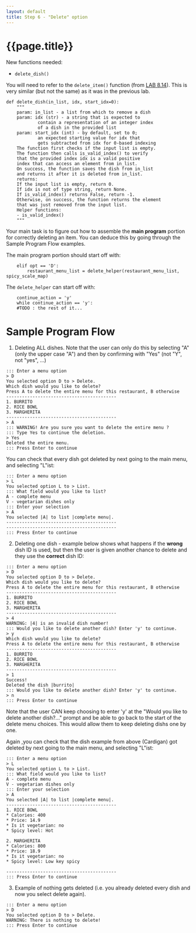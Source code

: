 ```yaml
---
layout: default
title: Step 6 - "Delete" option
---
```


# {{page.title}}


New functions needed:
* `delete_dish()`

You will need to refer to the `delete_item()` function (from [LAB 8.14](https://learn.zybooks.com/zybook/UCSBCMPSCW8Winter2023/chapter/8/section/14)).
This is very similar (but not the same) as it was in the previous lab.

```
def delete_dish(in_list, idx, start_idx=0):
    """
    param: in_list - a list from which to remove a dish
    param: idx (str) - a string that is expected to
            contain a representation of an integer index
            of a dish in the provided list
    param: start_idx (int) - by default, set to 0;
            an expected starting value for idx that
            gets subtracted from idx for 0-based indexing
    The function first checks if the input list is empty.
    The function then calls is_valid_index() to verify
    that the provided index idx is a valid positive
    index that can access an element from in_list.
    On success, the function saves the dish from in_list
    and returns it after it is deleted from in_list.
    returns:
    If the input list is empty, return 0.
    If idx is not of type string, return None.
    If is_valid_index() returns False, return -1.
    Otherwise, on success, the function returns the element
    that was just removed from the input list.
    Helper functions:
    - is_valid_index()
    """
```

Your main task is to figure out how to assemble the **main program** portion for correctly deleting an item. You can deduce this by going through the Sample Program Flow examples.

The main program portion should start off with:
```
    elif opt == 'D':
        restaurant_menu_list = delete_helper(restaurant_menu_list, spicy_scale_map)
```
The `delete_helper` can start off with: 
```
    continue_action = 'y'
    while continue_action == 'y':
    #TODO : the rest of it...
```

# Sample Program Flow

1. Deleting ALL dishes. Note that the user can only do this by selecting "A" (only the upper case "A") and then by confirming with "Yes" (not "Y", not "yes", ...)

```
::: Enter a menu option
> D
You selected option D to > Delete.
Which dish would you like to delete?
Press A to delete the entire menu for this restaurant, B otherwise 
------------------------------------------
1. BURRITO
2. RICE BOWL
3. MARGHERITA
------------------------------------------
> A
::: WARNING! Are you sure you want to delete the entire menu ?
::: Type Yes to continue the deletion.
> Yes
Deleted the entire menu.
::: Press Enter to continue
```

You can check that every dish got deleted by next going to the main menu, and selecting "L"ist:
```
::: Enter a menu option
> L
You selected option L to > List.
::: What field would you like to list?
A - complete menu
V - vegetarian dishes only
::: Enter your selection
> A
You selected |A| to list |complete menu|.
------------------------------------------
------------------------------------------
::: Press Enter to continue
```
2. Deleting one dish - example below shows what happens if the **wrong** dish ID is used, but then the user is given another chance to delete and they use the **correct** dish ID:

```
::: Enter a menu option
> D
You selected option D to > Delete.
Which dish would you like to delete?
Press A to delete the entire menu for this restaurant, B otherwise 
------------------------------------------
1. BURRITO
2. RICE BOWL
3. MARGHERITA
------------------------------------------
> 4
WARNING: |4| is an invalid dish number!
::: Would you like to delete another dish? Enter 'y' to continue.
> y
Which dish would you like to delete?
Press A to delete the entire menu for this restaurant, B otherwise 
------------------------------------------
1. BURRITO
2. RICE BOWL
3. MARGHERITA
------------------------------------------
> 1
Success!
Deleted the dish |burrito|
::: Would you like to delete another dish? Enter 'y' to continue.
> n
::: Press Enter to continue
```

Note that the user CAN keep choosing to enter 'y' at the "Would you like to delete another dish?..." prompt and be able to go back to the start of the delete menu choices. This would allow them to keep deleting dishs one by one.

Again ,you can check that the dish example from above (Cardigan) got deleted by next going to the main menu, and selecting "L"ist:
```
::: Enter a menu option
> L
You selected option L to > List.
::: What field would you like to list?
A - complete menu
V - vegetarian dishes only
::: Enter your selection
> A
You selected |A| to list |complete menu|.
------------------------------------------
1. RICE BOWL
* Calories: 400
* Price: 14.9
* Is it vegetarian: no
* Spicy level: Hot

2. MARGHERITA
* Calories: 800
* Price: 18.9
* Is it vegetarian: no
* Spicy level: Low key spicy

------------------------------------------
::: Press Enter to continue
```

<!-- 3. The "go back to the main menu" option (M):
```
You selected option D to > Delete.
******************************************
      ID: 14567 |   TITLE: Soul Meets Body
      ID: 78210 |   TITLE: Fake Love
      ID: 99105 |   TITLE: Foil
Which song would you like to delete?
X - Delete all songs at once
::: OR Enter the number corresponding to the song ID
::: OR press 'M' to cancel and return to the main menu.
> m
::: Press Enter to continue
==========================
What would you like to do?
L - List
A - Add
E - Edit
D - Delete
M - Show statistical data on
S - Save the data to file
R - Restore data from file
Q - Quit this program
==========================
::: Enter a menu option
> 
``` -->

3. Example of nothing gets deleted (i.e. you already deleted every dish and now you select delete again).
```
::: Enter a menu option
> D
You selected option D to > Delete.
WARNING: There is nothing to delete!
::: Press Enter to continue
```

